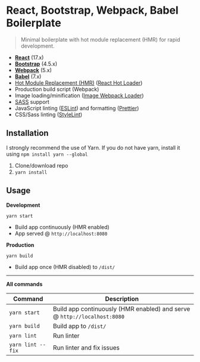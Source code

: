 # React, Bootstrap, Webpack, Babel Boilerplate
> Minimal boilerplate with hot module replacement (HMR) for rapid development.

* **[React](https://facebook.github.io/react/)** (17.x)
* **[Bootstrap](https://getbootstrap.com/)** (4.5.x)
* **[Webpack](https://webpack.js.org/)** (5.x)
* **[Babel](https://babeljs.io/)** (7.x)
* [Hot Module Replacement (HMR)](https://webpack.js.org/concepts/hot-module-replacement/) ([React Hot Loader](https://github.com/gaearon/react-hot-loader))
* Production build script (Webpack)
* Image loading/minification ([Image Webpack Loader](https://github.com/tcoopman/image-webpack-loader))
* [SASS](https://sass-lang.com/) support
* JavaScript linting ([ESLint](https://github.com/eslint/eslint)) and formatting ([Prettier](https://github.com/prettier/prettier))
* CSS/Sass linting ([StyleLint](https://github.com/stylelint/stylelint))

## Installation
I strongly recommend the use of Yarn. If you do not have yarn, install it using `npm install yarn --global`
1. Clone/download repo
2. `yarn install`

## Usage

**Development**

`yarn start`

* Build app continuously (HMR enabled)
* App served @ `http://localhost:8080`

**Production**

`yarn build`

* Build app once (HMR disabled) to `/dist/`

---

**All commands**

Command | Description
--- | ---
`yarn start` | Build app continuously (HMR enabled) and serve @ `http://localhost:8080`
`yarn build` | Build app to `/dist/`
`yarn lint` | Run linter
`yarn lint --fix` | Run linter and fix issues

